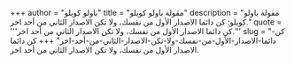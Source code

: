 +++
author = "باولو كويلو"
title = "مقولة باولو كويلو"
description = "مقولة باولو كويلو: كن دائما الاصدار الأول من نفسك، ولا تكن الاصدار الثاني من أحد اخر."
quote = '''كن دائما الاصدار الأول من نفسك، ولا تكن الاصدار الثاني من أحد اخر.'''
slug = "كن-دائما-الاصدار-الأول-من-نفسك-ولا-تكن-الاصدار-الثاني-من-أحد-اخر"
+++
كن دائما الاصدار الأول من نفسك، ولا تكن الاصدار الثاني من أحد اخر.
